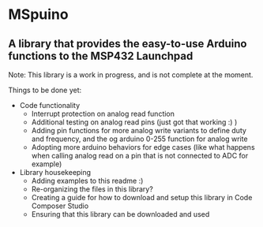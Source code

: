# MSpuino
## A library that provides the easy-to-use Arduino functions to the MSP432 Launchpad


Note: This library is a work in progress, and is not complete at the moment.

Things to be done yet:

- Code functionality
  - Interrupt protection on analog read function
  - Additional testing on analog read pins (just got that working :) )
  - Adding pin functions for more analog write variants to define duty and frequency, and the og arduino 0-255 function for analog write
  - Adopting more arduino behaviors for edge cases (like what happens when calling analog read on a pin that is not connected to ADC for example)
- Library housekeeping
  - Adding examples to this readme :)
  - Re-organizing the files in this library?
  - Creating a guide for how to download and setup this library in Code Composer Studio
  - Ensuring that this library can be downloaded and used
